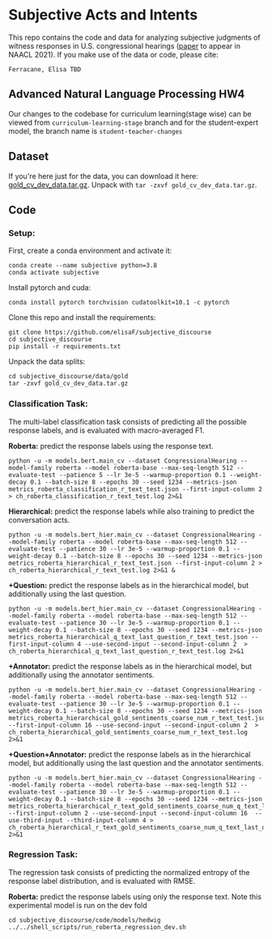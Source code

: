 # Subjective Acts and Intents
This repo contains the code and data for analyzing subjective judgments of witness responses in U.S. congressional hearings ([paper](https://arxiv.org/abs/2104.04470) to appear in NAACL 2021). If you make use of the data or code, please cite:

`
Ferracane, Elisa TBD
`

## Advanced Natural Language Processing HW4

Our changes to the codebase for curriculum learning(stage wise) can be viewed from `curriculum-learning-stage` branch and for the student-expert model, the branch name is `student-teacher-changes`

## Dataset
If you're here just for the data, you can download it here: [gold_cv_dev_data.tar.gz](data/gold/gold_cv_dev_data.tar.gz). Unpack with `tar -zxvf gold_cv_dev_data.tar.gz`.

## Code
### Setup:
First, create a conda environment and activate it:
```
conda create --name subjective python=3.8
conda activate subjective
```

Install pytorch and cuda:
```
conda install pytorch torchvision cudatoolkit=10.1 -c pytorch
```

Clone this repo and install the requirements:
```
git clone https://github.com/elisaF/subjective_discourse
cd subjective_discourse
pip install -r requirements.txt
```

Unpack the data splits:
```
cd subjective_discourse/data/gold
tar -zxvf gold_cv_dev_data.tar.gz
```

### Classification Task:
The multi-label classification task consists of predicting all the possible response labels, and is evaluated with macro-averaged F1.

**Roberta:** predict the response labels using the response text.

```shell
python -u -m models.bert.main_cv --dataset CongressionalHearing --model-family roberta --model roberta-base --max-seq-length 512 --evaluate-test --patience 5 --lr 3e-5 --warmup-proportion 0.1 --weight-decay 0.1 --batch-size 8 --epochs 30 --seed 1234 --metrics-json metrics_roberta_classification_r_text_test.json --first-input-column 2  > ch_roberta_classification_r_text_test.log 2>&1
```

**Hierarchical:** predict the response labels while also training to predict the conversation acts.

```shell
python -u -m models.bert_hier.main_cv --dataset CongressionalHearing --model-family roberta --model roberta-base --max-seq-length 512 --evaluate-test --patience 30 --lr 3e-5 --warmup-proportion 0.1 --weight-decay 0.1 --batch-size 8 --epochs 30 --seed 1234 --metrics-json metrics_roberta_hierarchical_r_text_test.json --first-input-column 2 > ch_roberta_hierarchical_r_text_test.log 2>&1 &
```

**+Question:** predict the response labels as in the hierarchical model, but additionally using the last question.
```shell
python -u -m models.bert_hier.main_cv --dataset CongressionalHearing --model-family roberta --model roberta-base --max-seq-length 512 --evaluate-test --patience 30 --lr 3e-5 --warmup-proportion 0.1 --weight-decay 0.1 --batch-size 8 --epochs 30 --seed 1234 --metrics-json metrics_roberta_hierarchical_q_text_last_question_r_text_test.json --first-input-column 4 --use-second-input --second-input-column 2  > ch_roberta_hierarchical_q_text_last_question_r_text_test.log 2>&1
```

**+Annotator:** predict the response labels as in the hierarchical model, but additionally using the annotator sentiments.
```shell
python -u -m models.bert_hier.main_cv --dataset CongressionalHearing --model-family roberta --model roberta-base --max-seq-length 512 --evaluate-test --patience 30 --lr 3e-5 --warmup-proportion 0.1 --weight-decay 0.1 --batch-size 8 --epochs 30 --seed 1234 --metrics-json metrics_roberta_hierarchical_gold_sentiments_coarse_num_r_text_test.json --first-input-column 16 --use-second-input --second-input-column 2  > ch_roberta_hierarchical_gold_sentiments_coarse_num_r_text_test.log 2>&1
```

**+Question+Annotator:** predict the response labels as in the hierarchical model, but additionally using the last question and the annotator sentiments.
```shell
python -u -m models.bert_hier.main_cv --dataset CongressionalHearing --model-family roberta --model roberta-base --max-seq-length 512 --evaluate-test --patience 30 --lr 3e-5 --warmup-proportion 0.1 --weight-decay 0.1 --batch-size 8 --epochs 30 --seed 1234 --metrics-json metrics_roberta_hierarchical_r_text_gold_sentiments_coarse_num_q_text_last_question_test.json --first-input-column 2 --use-second-input --second-input-column 16  --use-third-input --third-input-column 4 > ch_roberta_hierarchical_r_text_gold_sentiments_coarse_num_q_text_last_question__test.log 2>&1
```
### Regression Task:
The regression task consists of predicting the normalized entropy of the response label distribution, and is evaluated with RMSE.

**Roberta:** predict the response labels using only the response text. Note this experimental model is run on the dev fold
```
cd subjective_discourse/code/models/hedwig
../../shell_scripts/run_roberta_regression_dev.sh
```
